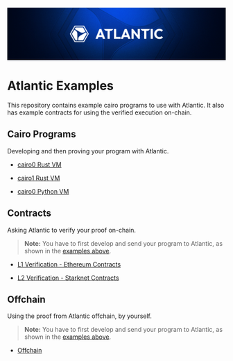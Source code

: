![](/.github/banner.png)

# Atlantic Examples

This repository contains example cairo programs to use with Atlantic.
It also has example contracts for using the verified execution on-chain.

## Cairo Programs

Developing and then proving your program with Atlantic.

- [cairo0 Rust VM](cairo0-rust-vm/README.md)

- [cairo1 Rust VM](cairo1-rust-vm/README.md)

- [cairo0 Python VM](cairo0-python-vm/README.md)

## Contracts

Asking Atlantic to verify your proof on-chain.

> **Note:** You have to first develop and send your program to Atlantic, as shown in the [examples above](#cairo-programs).

- [L1 Verification - Ethereum Contracts](l1-verification/README.md)

- [L2 Verification - Starknet Contracts](l2-verification/README.md)

## Offchain

Using the proof from Atlantic offchain, by yourself.

> **Note:** You have to first develop and send your program to Atlantic, as shown in the [examples above](#cairo-programs).

- [Offchain](offchain/README.md)
